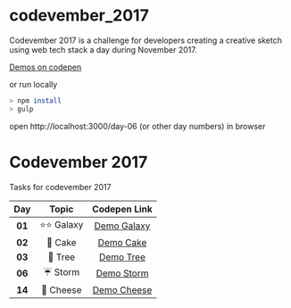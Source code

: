 # codevember_2017
Codevember 2017 is a challenge for developers creating a creative sketch using web tech stack a day during November 2017. 


[Demos on codepen](https://codepen.io/alicepopoff/pens/public/)

or run locally

```sh
> npm install
> gulp
```
open http://localhost:3000/day-06 (or other day numbers) in browser

# Codevember 2017

Tasks for codevember 2017

| Day   | Topic | Codepen Link|
|:-----:|:-----:|:-------:|
| **01** | :star::star: Galaxy | [Demo Galaxy](https://codepen.io/alicepopoff/pen/KZvbEZ) |
| **02** | :cake: Cake | [Demo Cake](https://codepen.io/alicepopoff/pen/WdEjKa) |
| **03** | :deciduous_tree: Tree | [Demo Tree](https://codepen.io/alicepopoff/pen/xpPVob) |
| **06** | :umbrella: Storm | [Demo Storm](https://codepen.io/alicepopoff/pen/LeePQK) |
| **14** | :cheese: Cheese | [Demo Cheese](https://codepen.io/alicepopoff/pen/ppdXjx) |
